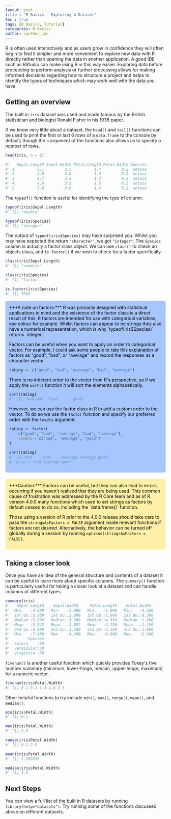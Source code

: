 ```yaml
---
layout: post
title : "R Basics - Exploring A Dataset"
toc : true
tags: [R basics, Tutorial]
categories: R Basics
author: <author_id>
---
```


<script src="https://kit.fontawesome.com/6594d43a2e.js" crossorigin="anonymous"></script>

<style>
div.blue {color:#000000; background-color:#a7c6ff; border-radius: 5px; padding: 12px; opacity:1; margin-bottom:20px;}
</style>

<style>
div.yellow {color:#000000; background-color:#fff0a7; border-radius: 5px; padding: 12px; opacity:1; margin-bottom:20px;}
</style>

<style>
div.red {color:#000000; background-color:#ffa7a7; border-radius: 5px; padding: 12px; opacity:1; margin-bottom:20px;}
</style>

R is often used interactively and as users grow in confidence they will often begin to find it simpler and more convenient to explore new data with R directly rather than opening the data in another application. A good IDE such as RStudio can make using R in this way easier. Exploring data before proceeding to perform analysis or further processing allows for making informed decisions regarding how to structure a project and helps to identify the types of techniques which may work well with the data you have.

## Getting an overview

The built in `iris` dataset was used and made famous by the British statistician and biologist Ronald Fisher in his 1936 paper. 

If we know very little about a dataset, the `head()` and `tail()` functions can be used to print the first or last 6 rows of a `data.frame` to the console by default; though the `n` argument of the functions also allows us to specify a number of rows.

```r
head(iris, n = 5)

#'   Sepal.Length Sepal.Width Petal.Length Petal.Width Species
#' 1          5.1         3.5          1.4         0.2  setosa
#' 2          4.9         3.0          1.4         0.2  setosa
#' 3          4.7         3.2          1.3         0.2  setosa
#' 4          4.6         3.1          1.5         0.2  setosa
#' 5          5.0         3.6          1.4         0.2  setosa
```

The `typeof()` function is useful for identifying the type of column.

```r
typeof(iris$Sepal.Length)
#' [1] "double"

typeof(iris$Species)
#' [1] "integer"
```

The output of `typeof(iris$Species)` may have surprised you. Whilst you may have expected the return `"character"`, we got `"integer"`. The `Species` column is actually a factor class object. We can use `class()` to check an objects class, and `is.factor()` if we wish to check for a factor specifically.

```r
class(iris$Sepal.Length)
#' [1] "numeric"

class(iris$Species)
#' [1] "factor"

is.factor(iris$Species)
#' [1] TRUE
```

<div class = "blue" markdown="1">
<i class="fa-solid fa-circle-info fa-lg"></i>
***A note on factors:*** R was primarily designed with statistical applications in mind and the existence of the factor class is a direct result of this. R factors are intended for use with categorical variables, eye colour for example. Whilst factors can appear to be strings they also have a numerical representation, which is why `typeof(iris$Species)` returns `integer`.

Factors can be useful when you want to apply an order to categorical vector. For example, I could ask some people to rate this explanation of factors as "good", "bad", or "average" and record the responses as a character vector.

```r
rating <- c("good", "bad", "average", "bad", "average")
```

There is no inherent order to the vector from R's perspective, so if we apply the `sort()` function it will sort the elements alphabetically.

```r
sort(rating)
#' [1] "average" "bad"     "good"   
```

However, we can use the factor class in R to add a custom order to the vector. To do so we use the `factor` function and specify our preferred order with the `levels` argument.

```r
rating <- factor(
    c("good", "bad", "average", "bad", "average"),
    levels = c("bad", "average", "good")
)

sort(rating)
#' [1] bad     bad     average average good   
#' Levels: bad average good
```
</div>

<div class = "yellow" markdown="1">
<i class="fa-solid fa-circle-info fa-lg"></i>
***Caution:*** Factors can be useful, but they can also lead to errors occurring if you haven't realised that they are being used. This common cause of frustration was addressed by the R Core team and as of R version 4.0.0 many functions which used to set strings as factors by default ceased to do so, including the `data.frame()` function.

Those using a version of R prior to the 4.0.0 release should take care to pass the `stringsAsFactors = FALSE` argument inside relevant functions if factors are not desired. Alternatively, the behavior can be turned off globally during a session by running `options(stringsAsFactors = FALSE)`.
</div>

## Taking a closer look

Once you have an idea of the general structure and contents of a dataset it can be useful to learn more about specific columns. The `summary()` function is particularly useful for taking a closer look at a dataset and can handle columns of different types.

```r
summary(iris)
#'   Sepal.Length    Sepal.Width     Petal.Length    Petal.Width   
#'  Min.   :4.300   Min.   :2.000   Min.   :1.000   Min.   :0.100  
#'  1st Qu.:5.100   1st Qu.:2.800   1st Qu.:1.600   1st Qu.:0.300  
#'  Median :5.800   Median :3.000   Median :4.350   Median :1.300  
#'  Mean   :5.843   Mean   :3.057   Mean   :3.758   Mean   :1.199  
#'  3rd Qu.:6.400   3rd Qu.:3.300   3rd Qu.:5.100   3rd Qu.:1.800  
#'  Max.   :7.900   Max.   :4.400   Max.   :6.900   Max.   :2.500  
#'        Species  
#'  setosa    :50  
#'  versicolor:50  
#'  virginica :50 
```

`fivenum()` is another useful function which quickly provides Tukey's five number summary (minimum, lower-hinge, median, upper-hinge, maximum) for a numeric vector.

```r
fivenum(iris$Petal.Width)
#' [1] 0.1 0.3 1.3 1.8 2.5
```

Other helpful functions to try include `min()`, `max()`, `range()`, `mean()`, and `median()`.

```r
min(iris$Petal.Width)
#' [1] 0.1

max(iris$Petal.Width)
#' [1] 2.5

range(iris$Petal.Width)
#' [1] 0.1 2.5

mean(iris$Petal.Width)
#' [1] 1.199333

median(iris$Petal.Width)
#' [1] 1.3
```

## Next Steps

You can view a full list of the built in R datasets by running `library(help="datasets")`. Try running some of the functions discussed above on different datasets.
